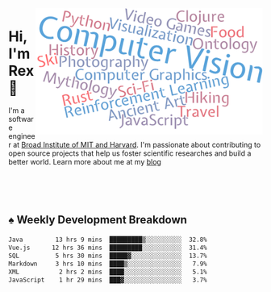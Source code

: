 <img src="https://raw.githubusercontent.com/rexwangcc/rexwangcc/master/myself.png" alt="Rex!" width="450" height="250" align="right">

# Hi, I'm Rex 👋

I'm a software engineer at [Broad Institute of MIT and Harvard](https://www.broadinstitute.org/). I'm passionate about contributing to open source projects that help us foster scientific researches and build a better world. Learn more about me at my [blog](https://rexwang.cc)

<br>
<br>
<br>

<table>
<tr valign="top" width="50%">
<!-- <td > -->

## ♠ Weekly Development Breakdown

<!-- code_time starts -->

```text
Java         13 hrs 9 mins  █████████▒░░░░░░░░░░  32.8%
Vue.js      12 hrs 36 mins  █████████░░░░░░░░░░░  31.4%
SQL          5 hrs 30 mins  █████▓░░░░░░░░░░░░░░  13.7%
Markdown     3 hrs 10 mins  ████▒░░░░░░░░░░░░░░░   7.9%
XML           2 hrs 2 mins  ████░░░░░░░░░░░░░░░░   5.1%
JavaScript    1 hr 29 mins  ███▓░░░░░░░░░░░░░░░░   3.7%
```

<!-- code_time ends -->

<!-- Placeholder for my Game statuses -->

<!-- <td valign="top" width="50%">

#### ♦ My Personal Progress

</td> -->

</tr>
</table>
